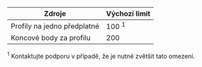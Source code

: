 Zdroje| Výchozí limit
---|---
Profily na jedno předplatné | 100 <sup>1</sup>
Koncové body za profilu| 200

<sup>1</sup> Kontaktujte podporu v případě, že je nutné zvětšit tato omezení.